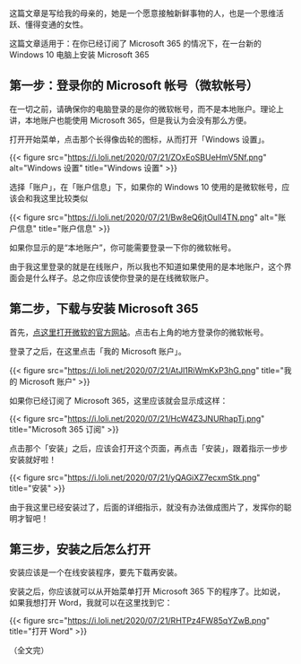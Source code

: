 
这篇文章是写给我的母亲的，她是一个愿意接触新鲜事物的人，也是一个思维活跃、懂得变通的女性。

<!--more-->

这篇文章适用于：在你已经订阅了 Microsoft 365 的情况下，在一台新的 Windows 10 电脑上安装 Microsoft 365

## 第一步：登录你的 Microsoft 帐号（微软帐号）

在一切之前，请确保你的电脑登录的是你的微软帐号，而不是本地账户。理论上讲，本地账户也能使用 Microsoft 365，但是我认为会没有那么方便。

打开开始菜单，点击那个长得像齿轮的图标，从而打开「Windows 设置」。

{{< figure src="https://i.loli.net/2020/07/21/ZOxEoSBUeHmV5Nf.png" alt="Windows 设置" title="Windows 设置" >}}

选择「账户」，在「账户信息」下，如果你的 Windows 10 使用的是微软帐号，应该会和我这里比较类似

{{< figure src="https://i.loli.net/2020/07/21/Bw8eQ6jtOuIl4TN.png" alt="账户信息" title="账户信息" >}}

如果你显示的是“本地账户”，你可能需要登录一下你的微软帐号。

由于我这里登录的就是在线账户，所以我也不知道如果使用的是本地账户，这个界面会是什么样子。总之你应该使你登录的是在线微软账户。

## 第二步，下载与安装 Microsoft 365

首先，[点这里打开微软的官方网站](https://www.microsoft.com/zh-cn/)。点击右上角的地方登录你的微软帐号。

登录了之后，在这里点击「我的 Microsoft 账户」。

{{< figure src="https://i.loli.net/2020/07/21/AtJl1RiWmKxP3hG.png" title="我的 Microsoft 账户" >}}

如果你已经订阅了 Microsoft 365，这里应该就会显示成这样：

{{< figure src="https://i.loli.net/2020/07/21/HcW4Z3JNURhapTj.png" title="Microsoft 365 订阅" >}}

点击那个「安装」之后，应该会打开这个页面，再点击「安装」，跟着指示一步步安装就好啦！

{{< figure src="https://i.loli.net/2020/07/21/yQAGiXZ7ecxmStk.png" title="安装" >}}

由于我这里已经安装过了，后面的详细指示，就没有办法做成图片了，发挥你的聪明才智吧！

## 第三步，安装之后怎么打开

安装应该是一个在线安装程序，要先下载再安装。

安装之后，你应该就可以从开始菜单打开 Microsoft 365 下的程序了。比如说，如果我想打开 Word，我就可以在这里找到它：

{{< figure src="https://i.loli.net/2020/07/21/RHTPz4FW85qYZwB.png" title="打开 Word" >}}

（全文完）